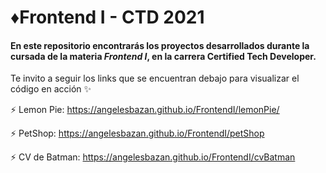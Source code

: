 # ♦Frontend I - CTD 2021

#### En este repositorio encontrarás los proyectos desarrollados durante la cursada de la materia *Frontend I*, en la carrera  **Certified Tech Developer**.

Te invito a seguir los links que se encuentran debajo para visualizar el código en acción ✨

⚡ Lemon Pie: https://angelesbazan.github.io/FrontendI/lemonPie/

⚡ PetShop: https://angelesbazan.github.io/FrontendI/petShop

⚡ CV de Batman: https://angelesbazan.github.io/FrontendI/cvBatman
